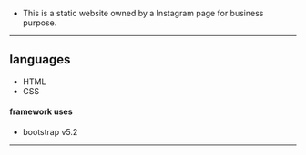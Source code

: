 

- This is a static website owned by a Instagram page for business purpose.

---

## languages

- HTML
- CSS

#### framework uses

- bootstrap v5.2

---


